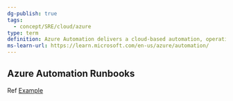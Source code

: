 ```yaml
---
dg-publish: true
tags:
  - concept/SRE/cloud/azure 
type: term
definition: Azure Automation delivers a cloud-based automation, operating system updates, and configuration service that supports consistent management across your Azure and non-Azure environments.
ms-learn-url: https://learn.microsoft.com/en-us/azure/automation/
---
```


## Azure Automation Runbooks

Ref [Example](https://learn.microsoft.com/en-us/azure/automation/learn/powershell-runbook-managed-identity#create-powershell-runbook)

